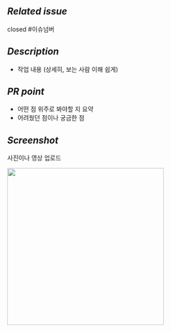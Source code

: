 ## *Related issue*
closed #이슈넘버

## *Description*
- 작업 내용 (상세히, 보는 사람 이해 쉽게)

## *PR point*
- 어떤 점 위주로 봐야할 지 요약
- 어려웠던 점이나 궁금한 점

## *Screenshot*
사진이나 영상 업로드

<img src="" width="360"/>
